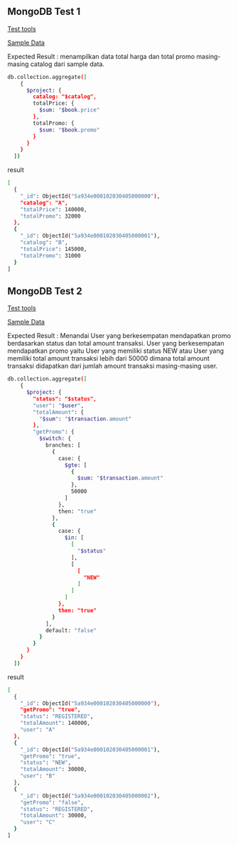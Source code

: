 ## MongoDB Test 1

[Test tools](https://mongoplayground.net/p/qgn-80Z4hfX)

[Sample Data](https://api.jsonbin.io/b/6108111bf14b8b153e05f501)

Expected Result	: menampilkan data total harga dan total promo masing-masing catalog dari sample data.


```sh
db.collection.aggregate([
    {
      $project: {
        catalog: "$catalog",
        totalPrice: {
          $sum: "$book.price"
        },
        totalPromo: {
          $sum: "$book.promo"
        }
      }
    }
  ])
```

result

```sh
[
  {
    "_id": ObjectId("5a934e000102030405000000"),
    "catalog": "A",
    "totalPrice": 140000,
    "totalPromo": 32000
  },
  {
    "_id": ObjectId("5a934e000102030405000001"),
    "catalog": "B",
    "totalPrice": 145000,
    "totalPromo": 31000
  }
]
```

## MongoDB Test 2

[Test tools](https://mongoplayground.net/p/T9f4Lt1teEj)

[Sample Data](https://api.jsonbin.io/b/620dc3e64bf50f4b2dff6f12)

Expected Result	: Menandai User yang berkesempatan mendapatkan promo berdasarkan status dan total amount transaksi. User yang berkesempatan mendapatkan promo yaitu User yang memiliki status NEW atau User yang memiliki total amount transaksi lebih dari 50000 dimana total amount transaksi didapatkan dari jumlah amount transaksi masing-masing user.


```sh
db.collection.aggregate([
    {
      $project: {
        "status": "$status",
        "user": "$user",
        "totalAmount": {
          "$sum": "$transaction.amount"
        },
        "getPromo": {
          $switch: {
            branches: [
              {
                case: {
                  $gte: [
                    {
                      $sum: "$transaction.amount"
                    },
                    50000
                  ]
                },
                then: "true"
              },
              {
                case: {
                  $in: [
                    [
                      "$status"
                    ],
                    [
                      [
                        "NEW"
                      ]
                    ]
                  ]
                },
                then: "true"
              }
            ],
            default: "false"
          }
        }
      }
    }
  ])
```

result

```sh
[
  {
    "_id": ObjectId("5a934e000102030405000000"),
    "getPromo": "true",
    "status": "REGISTERED",
    "totalAmount": 140000,
    "user": "A"
  },
  {
    "_id": ObjectId("5a934e000102030405000001"),
    "getPromo": "true",
    "status": "NEW",
    "totalAmount": 30000,
    "user": "B"
  },
  {
    "_id": ObjectId("5a934e000102030405000002"),
    "getPromo": "false",
    "status": "REGISTERED",
    "totalAmount": 30000,
    "user": "C"
  }
]
```